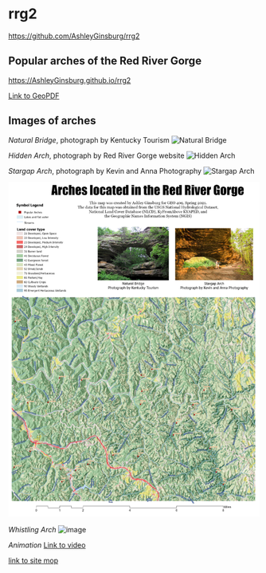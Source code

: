 # rrg2
https://github.com/AshleyGinsburg/rrg2
## Popular arches of the Red River Gorge

https://AshleyGinsburg.github.io/rrg2

[Link to GeoPDF](basemap/rrg-arches.pdf)

## Images of arches 

*Natural Bridge*, photograph by Kentucky Tourism 
![Natural Bridge](https://cdn1.creativecirclemedia.com/kentuckytoday/original/20191016-125235-Natural%20Bridge.jpg)


*Hidden Arch*, photograph by Red River Gorge website
![Hidden Arch](https://toredrivergorge.files.wordpress.com/2011/02/hidden-arch-2.jpg)

*Stargap Arch*, photograph by Kevin and Anna Photography 
![Stargap Arch](https://i2.wp.com/kevinandannaweddings.com/wp-content/uploads/2017/05/Star-Gap-Arch-Red-River-Gorge-Engagement-Session-013.jpg?resize=1080%2C722)

![image of basemap](rrg.jpg)

*Whistling Arch*
![image](https://user-images.githubusercontent.com/78050242/116144004-cf262700-a6a9-11eb-9121-eead76d82c85.png)

*Animation*
[Link to video](WhistlingArchAnimation.gif)

[link to site mop](sitmap/index.html)